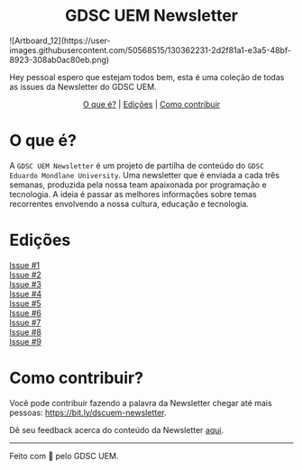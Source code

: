   <h1 align="center">
    GDSC UEM Newsletter
  </h1>
![Artboard_12](https://user-images.githubusercontent.com/50568515/130362231-2d2f81a1-e3a5-48bf-8923-308ab0ac80eb.png)

Hey pessoal espero que estejam todos bem, esta é uma coleção de todas as issues da Newsletter do GDSC UEM.

<p align="center">
<a href="#o-que-é">O que é?</a> |
<a href="#edições">Edições</a> |
<a href="#como-contribuir">Como contribuir</a>
</p>

# O que é?
A `GDSC UEM Newsletter` é um projeto de partilha de conteúdo do `GDSC Eduardo Mondlane University`. Uma newsletter que é enviada a cada três semanas, produzida pela nossa team apaixonada por programação e tecnologia. A ideia é passar as melhores informações sobre temas recorrentes envolvendo a nossa cultura, educação e tecnologia.

# Edições
[Issue #1](https://github.com/DSC-Eduardo-Mondlane-University/newsletter/tree/main/2021/issue-1) <br/>
[Issue #2](https://github.com/DSC-Eduardo-Mondlane-University/newsletter/tree/main/2021/issue-2) <br/>
[Issue #3](https://github.com/DSC-Eduardo-Mondlane-University/newsletter/tree/main/2021/issue-3) <br/>
[Issue #4](https://github.com/DSC-Eduardo-Mondlane-University/newsletter/tree/main/2021/issue-4) <br/>
[Issue #5](https://github.com/DSC-Eduardo-Mondlane-University/newsletter/tree/main/2021/issue-5) <br/>
[Issue #6](https://github.com/DSC-Eduardo-Mondlane-University/newsletter/tree/main/2021/issue-6) <br/>
[Issue #7](https://github.com/DSC-Eduardo-Mondlane-University/newsletter/tree/main/2021/issue-7) <br/>
[Issue #8](https://github.com/DSC-Eduardo-Mondlane-University/newsletter/tree/main/2021/issue-8) <br/>
[Issue #9](https://github.com/DSC-Eduardo-Mondlane-University/newsletter/tree/main/2021/issue-9) <br/>

# Como contribuir?
Você pode contribuir fazendo a palavra da Newsletter chegar até mais pessoas: https://bit.ly/dscuem-newsletter.

Dê seu feedback acerca do conteúdo da Newsletter [aqui](https://bit.ly/dscnewsletter-feedback).

---
Feito com 💙 pelo GDSC UEM.
